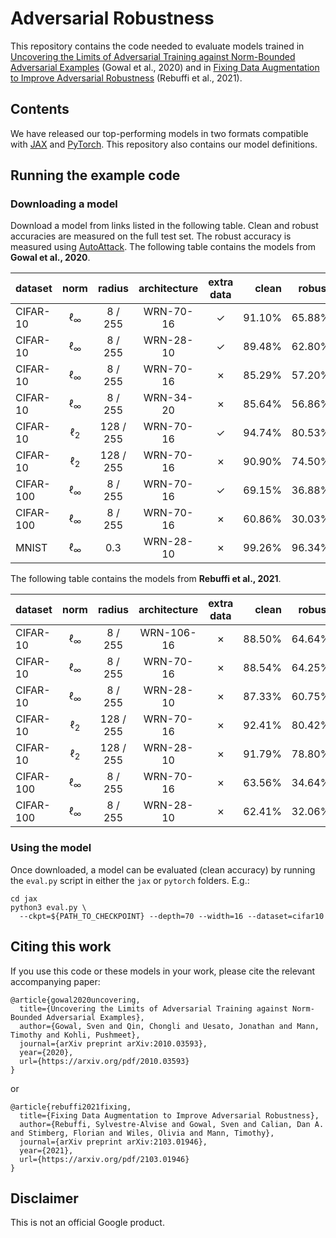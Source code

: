 # Adversarial Robustness

This repository contains the code needed to evaluate models trained in
[Uncovering the Limits of Adversarial Training against Norm-Bounded Adversarial Examples](https://arxiv.org/abs/2010.03593)
(Gowal et al., 2020) and in
[Fixing Data Augmentation to Improve Adversarial Robustness](https://arxiv.org/abs/2103.01946)
(Rebuffi et al., 2021).


## Contents

We have released our top-performing models in two formats compatible with
[JAX](https://github.com/google/jax) and [PyTorch](https://pytorch.org/).
This repository also contains our model definitions.

## Running the example code

### Downloading a model

Download a model from links listed in the following table.
Clean and robust accuracies are measured on the full test set.
The robust accuracy is measured using
[AutoAttack](https://github.com/fra31/auto-attack).
The following table contains the models from **Gowal et al., 2020**.

| dataset | norm | radius | architecture | extra data | clean | robust | link |
|---|:---:|:---:|:---:|:---:|---:|---:|:---:|
| CIFAR-10 | &#8467;<sub>&infin;</sub> | 8 / 255 | WRN-70-16 | &#x2713; | 91.10% | 65.88% | [jax](https://storage.googleapis.com/dm-adversarial-robustness/cifar10_linf_wrn70-16_with.npy), [pt](https://storage.googleapis.com/dm-adversarial-robustness/cifar10_linf_wrn70-16_with.pt)
| CIFAR-10 | &#8467;<sub>&infin;</sub> | 8 / 255 | WRN-28-10 | &#x2713; | 89.48% | 62.80% | [jax](https://storage.googleapis.com/dm-adversarial-robustness/cifar10_linf_wrn28-10_with.npy), [pt](https://storage.googleapis.com/dm-adversarial-robustness/cifar10_linf_wrn28-10_with.pt)
| CIFAR-10 | &#8467;<sub>&infin;</sub> | 8 / 255 | WRN-70-16 | &#x2717; | 85.29% | 57.20% | [jax](https://storage.googleapis.com/dm-adversarial-robustness/cifar10_linf_wrn70-16_without.npy), [pt](https://storage.googleapis.com/dm-adversarial-robustness/cifar10_linf_wrn70-16_without.pt)
| CIFAR-10 | &#8467;<sub>&infin;</sub> | 8 / 255 | WRN-34-20 | &#x2717; | 85.64% | 56.86% | [jax](https://storage.googleapis.com/dm-adversarial-robustness/cifar10_linf_wrn34-20_without.npy), [pt](https://storage.googleapis.com/dm-adversarial-robustness/cifar10_linf_wrn34-20_without.pt)
| CIFAR-10 | &#8467;<sub>2</sub> | 128 / 255 | WRN-70-16 | &#x2713; | 94.74% | 80.53% | [jax](https://storage.googleapis.com/dm-adversarial-robustness/cifar10_l2_wrn70-16_with.npy), [pt](https://storage.googleapis.com/dm-adversarial-robustness/cifar10_l2_wrn70-16_with.pt)
| CIFAR-10 | &#8467;<sub>2</sub> | 128 / 255 | WRN-70-16 | &#x2717; | 90.90% | 74.50% | [jax](https://storage.googleapis.com/dm-adversarial-robustness/cifar10_l2_wrn70-16_without.npy), [pt](https://storage.googleapis.com/dm-adversarial-robustness/cifar10_l2_wrn70-16_without.pt)
| CIFAR-100 | &#8467;<sub>&infin;</sub> | 8 / 255 | WRN-70-16 | &#x2713; | 69.15% | 36.88% | [jax](https://storage.googleapis.com/dm-adversarial-robustness/cifar100_linf_wrn70-16_with.npy), [pt](https://storage.googleapis.com/dm-adversarial-robustness/cifar100_linf_wrn70-16_with.pt)
| CIFAR-100 | &#8467;<sub>&infin;</sub> | 8 / 255 | WRN-70-16 | &#x2717; | 60.86% | 30.03% | [jax](https://storage.googleapis.com/dm-adversarial-robustness/cifar100_linf_wrn70-16_without.npy), [pt](https://storage.googleapis.com/dm-adversarial-robustness/cifar100_linf_wrn70-16_without.pt)
| MNIST | &#8467;<sub>&infin;</sub> | 0.3 | WRN-28-10 | &#x2717; | 99.26% | 96.34% | [jax](https://storage.googleapis.com/dm-adversarial-robustness/mnist_linf_wrn28-10_without.npy), [pt](https://storage.googleapis.com/dm-adversarial-robustness/mnist_linf_wrn28-10_without.pt)

The following table contains the models from **Rebuffi et al., 2021**.

| dataset | norm | radius | architecture | extra data | clean | robust | link |
|---|:---:|:---:|:---:|:---:|---:|---:|:---:|
| CIFAR-10 | &#8467;<sub>&infin;</sub> | 8 / 255 | WRN-106-16 | &#x2717; | 88.50% | 64.64% | [jax](https://storage.googleapis.com/dm-adversarial-robustness/cifar10_linf_wrn106-16_cutmix_ddpm_v2.npy), [pt](https://storage.googleapis.com/dm-adversarial-robustness/cifar10_linf_wrn106-16_cutmix_ddpm_v2.pt)
| CIFAR-10 | &#8467;<sub>&infin;</sub> | 8 / 255 | WRN-70-16 | &#x2717; | 88.54% | 64.25% | [jax](https://storage.googleapis.com/dm-adversarial-robustness/cifar10_linf_wrn70-16_cutmix_ddpm_v2.npy), [pt](https://storage.googleapis.com/dm-adversarial-robustness/cifar10_linf_wrn70-16_cutmix_ddpm_v2.pt)
| CIFAR-10 | &#8467;<sub>&infin;</sub> | 8 / 255 | WRN-28-10 | &#x2717; | 87.33% | 60.75% | [jax](https://storage.googleapis.com/dm-adversarial-robustness/cifar10_linf_wrn28-10_cutmix_ddpm_v2.npy), [pt](https://storage.googleapis.com/dm-adversarial-robustness/cifar10_linf_wrn28-10_cutmix_ddpm_v2.pt)
| CIFAR-10 | &#8467;<sub>2</sub> | 128 / 255 | WRN-70-16 | &#x2717; | 92.41% | 80.42% | [jax](https://storage.googleapis.com/dm-adversarial-robustness/cifar10_l2_wrn70-16_cutmix_ddpm_v2.npy), [pt](https://storage.googleapis.com/dm-adversarial-robustness/cifar10_l2_wrn70-16_cutmix_ddpm_v2.pt)
| CIFAR-10 | &#8467;<sub>2</sub> | 128 / 255 | WRN-28-10 | &#x2717; | 91.79% | 78.80% | [jax](https://storage.googleapis.com/dm-adversarial-robustness/cifar10_l2_wrn28-10_cutmix_ddpm_v2.npy), [pt](https://storage.googleapis.com/dm-adversarial-robustness/cifar10_l2_wrn28-10_cutmix_ddpm_v2.pt)
| CIFAR-100 | &#8467;<sub>&infin;</sub> | 8 / 255 | WRN-70-16 | &#x2717; | 63.56% | 34.64% | [jax](https://storage.googleapis.com/dm-adversarial-robustness/cifar100_linf_wrn70-16_cutmix_ddpm.npy), [pt](https://storage.googleapis.com/dm-adversarial-robustness/cifar100_linf_wrn70-16_cutmix_ddpm.pt)
| CIFAR-100 | &#8467;<sub>&infin;</sub> | 8 / 255 | WRN-28-10 | &#x2717; | 62.41% | 32.06% | [jax](https://storage.googleapis.com/dm-adversarial-robustness/cifar100_linf_wrn28-10_cutmix_ddpm.npy), [pt](https://storage.googleapis.com/dm-adversarial-robustness/cifar100_linf_wrn28-10_cutmix_ddpm.pt)

### Using the model

Once downloaded, a model can be evaluated (clean accuracy) by running the
`eval.py` script in either the `jax` or `pytorch` folders. E.g.:

```
cd jax
python3 eval.py \
  --ckpt=${PATH_TO_CHECKPOINT} --depth=70 --width=16 --dataset=cifar10
```


## Citing this work

If you use this code or these models in your work, please cite the relevant
accompanying paper:

```
@article{gowal2020uncovering,
  title={Uncovering the Limits of Adversarial Training against Norm-Bounded Adversarial Examples},
  author={Gowal, Sven and Qin, Chongli and Uesato, Jonathan and Mann, Timothy and Kohli, Pushmeet},
  journal={arXiv preprint arXiv:2010.03593},
  year={2020},
  url={https://arxiv.org/pdf/2010.03593}
}
```

or

```
@article{rebuffi2021fixing,
  title={Fixing Data Augmentation to Improve Adversarial Robustness},
  author={Rebuffi, Sylvestre-Alvise and Gowal, Sven and Calian, Dan A. and Stimberg, Florian and Wiles, Olivia and Mann, Timothy},
  journal={arXiv preprint arXiv:2103.01946},
  year={2021},
  url={https://arxiv.org/pdf/2103.01946}
}
```

## Disclaimer

This is not an official Google product.
